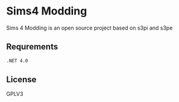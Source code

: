 Sims4 Modding
=========

Sims 4 Modding is an open source project based on s3pi and s3pe

Requrements
--------------

```sh
.NET 4.0
```






License
----

GPLV3


